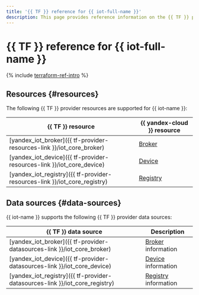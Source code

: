 ```yaml
---
title: '{{ TF }} reference for {{ iot-full-name }}'
description: This page provides reference information on the {{ TF }} provider resources and data sources supported for {{ iot-name }}.
---
```


# {{ TF }} reference for {{ iot-full-name }}

{% include [terraform-ref-intro](../_includes/terraform-ref-intro.md) %}

## Resources {#resources}

The following {{ TF }} provider resources are supported for {{ iot-name }}:

| **{{ TF }} resource** | **{{ yandex-cloud }} resource** |
| --- | --- |
| [yandex_iot_broker]({{ tf-provider-resources-link }}/iot_core_broker) | [Broker](./concepts/index.md#broker) |
| [yandex_iot_device]({{ tf-provider-resources-link }}/iot_core_device) | [Device](./concepts/index.md#device) |
| [yandex_iot_registry]({{ tf-provider-resources-link }}/iot_core_registry) | [Registry](./concepts/index.md#registry) |

## Data sources {#data-sources}

{{ iot-name }} supports the following {{ TF }} provider data sources:

| **{{ TF }} data source** | **Description** |
| --- | --- |
| [yandex_iot_broker]({{ tf-provider-datasources-link }}/iot_core_broker) | [Broker](./concepts/index.md#broker) information |
| [yandex_iot_device]({{ tf-provider-datasources-link }}/iot_core_device) | [Device](./concepts/index.md#device) information |
| [yandex_iot_registry]({{ tf-provider-datasources-link }}/iot_core_registry) | [Registry](./concepts/index.md#registry) information |